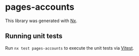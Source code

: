 # pages-accounts

This library was generated with [Nx](https://nx.dev).

## Running unit tests

Run `nx test pages-accounts` to execute the unit tests via [Vitest](https://vitest.dev/).
